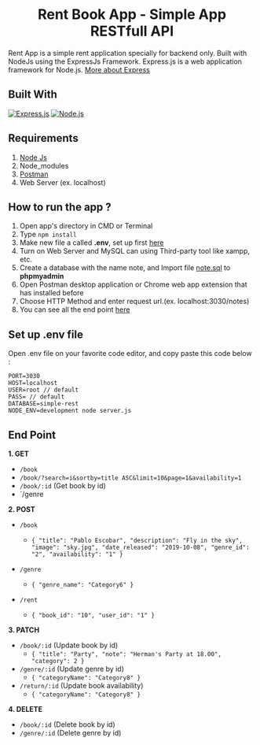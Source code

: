 <h1 align="center">Rent Book App - Simple App RESTfull API</h1>



Rent App is a simple rent application specially for backend only. Built with NodeJs using the ExpressJs Framework.
Express.js is a web application framework for Node.js. [More about Express](https://en.wikipedia.org/wiki/Express.js)
## Built With
[![Express.js](https://img.shields.io/badge/Express.js-4.x-orange.svg?style=rounded-square)](https://expressjs.com/en/starter/installing.html)
[![Node.js](https://img.shields.io/badge/Node.js-v.10.16-green.svg?style=rounded-square)](https://nodejs.org/)

## Requirements
1. <a href="https://nodejs.org/en/download/">Node Js</a>
2. Node_modules
3. <a href="https://www.getpostman.com/">Postman</a>
4. Web Server (ex. localhost)

## How to run the app ?
1. Open app's directory in CMD or Terminal
2. Type `npm install`
3. Make new file a called **.env**, set up first [here](#set-up-env-file)
4. Turn on Web Server and MySQL can using Third-party tool like xampp, etc.
5. Create a database with the name note, and Import file [note.sql](note.sql) to **phpmyadmin**
6. Open Postman desktop application or Chrome web app extension that has installed before
7. Choose HTTP Method and enter request url.(ex. localhost:3030/notes)
8. You can see all the end point [here](#end-point)

## Set up .env file
Open .env file on your favorite code editor, and copy paste this code below :
```
PORT=3030
HOST=localhost
USER=root // default
PASS= // default
DATABASE=simple-rest
NODE_ENV=development node server.js
```

## End Point
**1. GET**
* `/book`
* `/book/?search=i&sortby=title ASC&limit=10&page=1&availability=1`
* `/book/:id` (Get book by id)
* `/genre

**2. POST**
* `/book`
    * ``` { "title": "Pablo Escobar", "description": "Fly in the sky", "image": "sky.jpg", "date_released": "2019-10-08", "genre_id": "2", "availability": "1" } ```

* `/genre`
    * ``` { "genre_name": "Category6" } ```
    
* `/rent`
   * ``` { "book_id": "10", "user_id": "1" } ```

**3. PATCH**
* `/book/:id` (Update book by id)
   * ``` { "title": "Party", "note": "Herman's Party at 18.00", "category": 2 } ```
* `/genre/:id` (Update genre by id)
   * ``` { "categoryName": "Category8" } ```
* `/return/:id` (Update book availability)
   * ``` { "categoryName": "Category8" } ```

**4. DELETE**
* `/book/:id` (Delete book by id)
* `/genre/:id` (Delete genre by id)
